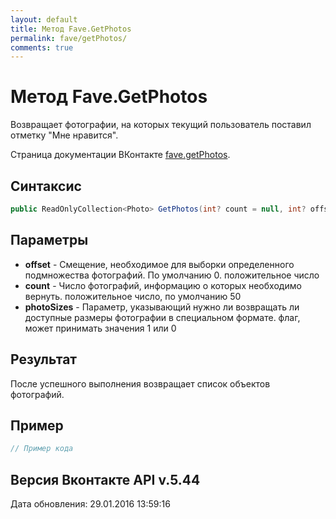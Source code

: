 ```yaml
---
layout: default
title: Метод Fave.GetPhotos
permalink: fave/getPhotos/
comments: true
---
```

# Метод Fave.GetPhotos
Возвращает фотографии, на которых текущий пользователь поставил отметку "Мне нравится".

Страница документации ВКонтакте [fave.getPhotos](https://vk.com/dev/fave.getPhotos).

## Синтаксис
``` csharp
public ReadOnlyCollection<Photo> GetPhotos(int? count = null, int? offset = null, bool? photoSizes = null)
```

## Параметры
+ **offset** - Смещение, необходимое для выборки определенного подмножества фотографий.
По умолчанию 0. положительное число
+ **count** - Число фотографий, информацию о которых необходимо вернуть. положительное число, по умолчанию 50
+ **photoSizes** - Параметр, указывающий нужно ли возвращать ли доступные размеры фотографии в специальном формате. флаг, может принимать значения 1 или 0

## Результат
После успешного выполнения возвращает список объектов фотографий.

## Пример
``` csharp
// Пример кода
```

## Версия Вконтакте API v.5.44
Дата обновления: 29.01.2016 13:59:16
